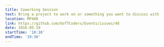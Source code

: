 ```yaml
---
title: Coworking Session
text: Bring a project to work on or something you want to discuss with the group!
location: MP408
link: https://github.com/UofTCoders/Events/issues/48
date: 2016-05-19
startTime: '18:10'
endTime: '19:30'
---
```

